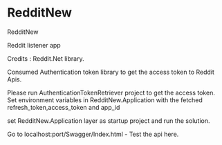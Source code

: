 # RedditNew
RedditNew

Reddit listener app

Credits : Reddit.Net library.

Consumed Authentication token library to get the access token to Reddit Apis.

Please run AuthenticationTokenRetriever project to get the access token.
Set environment variables in RedditNew.Application with the fetched refresh_token,access_token and app_id

set RedditNew.Application layer as startup project and run the solution.

Go to localhost:port/Swagger/Index.html - Test the api here.
